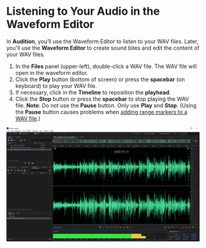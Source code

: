 # Listening to Your Audio in the Waveform Editor

In **Audition**, you’ll use the Waveform Editor to listen to your WAV files. Later, you'll use the **Waveform Editor** to create sound bites and edit the content of your WAV files.

1. In the **Files** panel \(upper-left\), double-click a WAV file. The WAV file will open in the waveform editor. 
2. Click the **Play** button \(bottom of screen\) or press the **spacebar** \(on keyboard\) to play your WAV file.
3. If necessary, click in the **Timeline** to reposition the **playhead**.
4. Click the **Stop** button or press the **spacebar** to stop playing the WAV file. **Note**: Do not use the **Pause** button. Only use **Play** and **Stop**. \(Using the **Pause** button causes problems when [adding range markers to a WAV file](adding-range-markers-to-wav-file.md).\) 

![Listening to a WAV file in the Waveform Editor.](../.gitbook/assets/listening-to-audio-in-waveform-editor.png)

